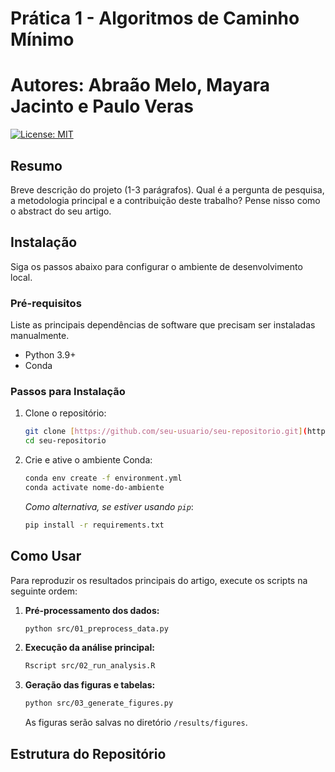 # Prática 1 - Algoritmos de Caminho Mínimo
# Autores: Abraão Melo, Mayara Jacinto e Paulo Veras

[![License: MIT](https://img.shields.io/badge/License-MIT-yellow.svg)](https://opensource.org/licenses/MIT)

## Resumo

Breve descrição do projeto (1-3 parágrafos). Qual é a pergunta de pesquisa, a metodologia principal e a contribuição deste trabalho? Pense nisso como o abstract do seu artigo.

## Instalação

Siga os passos abaixo para configurar o ambiente de desenvolvimento local.

### Pré-requisitos

Liste as principais dependências de software que precisam ser instaladas manualmente.
* Python 3.9+
* Conda

### Passos para Instalação

1.  Clone o repositório:
    ```bash
    git clone [https://github.com/seu-usuario/seu-repositorio.git](https://github.com/seu-usuario/seu-repositorio.git)
    cd seu-repositorio
    ```

2.  Crie e ative o ambiente Conda:
    ```bash
    conda env create -f environment.yml
    conda activate nome-do-ambiente
    ```
    *Como alternativa, se estiver usando `pip`*:
    ```bash
    pip install -r requirements.txt
    ```

## Como Usar

Para reproduzir os resultados principais do artigo, execute os scripts na seguinte ordem:

1.  **Pré-processamento dos dados:**
    ```bash
    python src/01_preprocess_data.py
    ```

2.  **Execução da análise principal:**
    ```bash
    Rscript src/02_run_analysis.R
    ```

3.  **Geração das figuras e tabelas:**
    ```bash
    python src/03_generate_figures.py
    ```
    As figuras serão salvas no diretório `/results/figures`.

## Estrutura do Repositório
